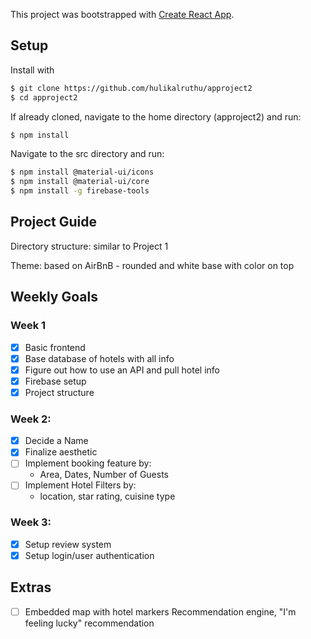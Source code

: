 This project was bootstrapped with [Create React App](https://github.com/facebook/create-react-app).

## Setup

Install with

```sh
$ git clone https://github.com/hulikalruthu/approject2
$ cd approject2
```

If already cloned, navigate to the home directory (approject2) and run:

```sh
$ npm install
```

Navigate to the src directory and run:

```sh
$ npm install @material-ui/icons
$ npm install @material-ui/core
$ npm install -g firebase-tools
```


## Project Guide
Directory structure: similar to Project 1 

Theme: based on AirBnB - rounded and white base with color on top

## Weekly Goals
### Week 1
  - [x] Basic frontend
  - [x] Base database of hotels with all info
  - [x] Figure out how to use an API and pull hotel info
  - [x] Firebase setup
  - [x] Project structure

### Week 2:
  - [x] Decide a Name
  - [x] Finalize aesthetic
  - [ ] Implement booking feature by:
    - Area, Dates, Number of Guests
  - [ ] Implement Hotel Filters by:
    - location, star rating, cuisine type

### Week 3:
  - [x] Setup review system
  - [x] Setup login/user authentication

## Extras
  - [ ] Embedded map with hotel markers
Recommendation engine, "I'm feeling lucky" recommendation
